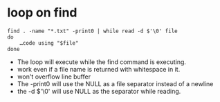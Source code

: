 # loop on find

```
find . -name "*.txt" -print0 | while read -d $'\0' file
do
    …code using "$file"
done
```

* The loop will execute while the find command is executing. 
* work even if a file name is returned with whitespace in it.
* won't overflow line buffer
* The -print0 will use the NULL as a file separator instead of a newline
* the -d $'\0' will use NULL as the separator while reading.
